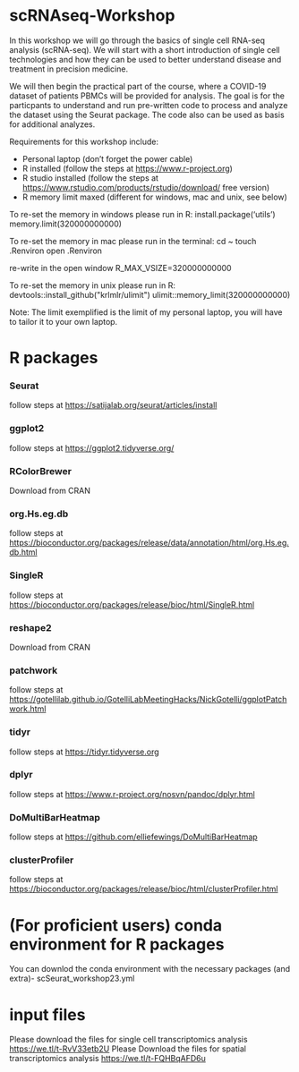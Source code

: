 # scRNAseq-Workshop
In this workshop we will go through the basics of single cell RNA-seq analysis (scRNA-seq).
We will start with a short introduction of single cell technologies and how they can be used to better understand disease and treatment in precision medicine.

We will then begin the practical part of the course, where a COVID-19 dataset of patients PBMCs will be provided for analysis. The goal is for the particpants to understand and run pre-written code to process and analyze the dataset using the Seurat package. The code also can be used as basis for additional analyzes.

Requirements for this workshop include:
-	Personal laptop (don’t forget the power cable)
-	R installed (follow the steps at https://www.r-project.org)
-	R studio installed (follow the steps at https://www.rstudio.com/products/rstudio/download/ free version)
-	R memory limit maxed (different for windows, mac and unix, see below)

To re-set the memory in windows please run in R:
	install.package(‘utils’)
	memory.limit(320000000000)

To re-set the memory in mac please run in the terminal:
cd ~
touch .Renviron
open .Renviron

re-write in the open window
R_MAX_VSIZE=320000000000

To re-set the memory in unix please run in R:
devtools::install_github("krlmlr/ulimit")
ulimit::memory_limit(320000000000)

Note: The limit exemplified is the limit of my personal laptop, you will have to tailor it to your own laptop.

# R packages
### Seurat
follow steps at https://satijalab.org/seurat/articles/install
### ggplot2
follow steps at https://ggplot2.tidyverse.org/
### RColorBrewer
Download from CRAN
### org.Hs.eg.db
follow steps at https://bioconductor.org/packages/release/data/annotation/html/org.Hs.eg.db.html
### SingleR
follow steps at https://bioconductor.org/packages/release/bioc/html/SingleR.html
### reshape2
Download from CRAN
### patchwork
follow steps at https://gotellilab.github.io/GotelliLabMeetingHacks/NickGotelli/ggplotPatchwork.html
### tidyr
follow steps at https://tidyr.tidyverse.org
### dplyr
follow steps at https://www.r-project.org/nosvn/pandoc/dplyr.html
### DoMultiBarHeatmap
follow steps at https://github.com/elliefewings/DoMultiBarHeatmap
### clusterProfiler
follow steps at https://bioconductor.org/packages/release/bioc/html/clusterProfiler.html

# (For proficient users) conda environment for R packages
You can downlod the conda environment with the necessary packages (and extra)- scSeurat_workshop23.yml

# input files
Please download the files for single cell transcriptomics analysis https://we.tl/t-RvV33etb2U
Please Download the files for spatial transcriptomics analysis https://we.tl/t-FQHBqAFD6u 
